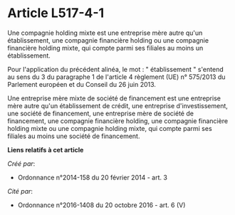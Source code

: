 # Article L517-4-1

Une compagnie holding mixte est une entreprise mère autre qu'un établissement, une compagnie financière holding ou une
compagnie financière holding mixte, qui compte parmi ses filiales au moins un établissement.

Pour l'application du précédent alinéa, le mot : " établissement " s'entend au sens du 3 du paragraphe 1 de l'article 4
règlement (UE) n° 575/2013 du Parlement européen et du Conseil du 26 juin 2013. 

Une entreprise mère mixte de société de financement est une entreprise mère autre qu'un établissement de crédit, une
entreprise d'investissement, une société de financement, une entreprise mère de société de financement, une compagnie
financière holding, une compagnie financière holding mixte ou une compagnie holding mixte, qui compte parmi ses filiales au
moins une société de financement.

**Liens relatifs à cet article**

_Créé par_:

  - Ordonnance n°2014-158 du 20 février 2014 - art. 3

_Cité par_:

  - Ordonnance n°2016-1408 du 20 octobre 2016 - art. 6 (V)
